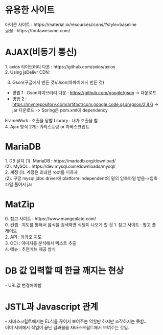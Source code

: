 <h1>유용한 사이트</h1>
아이콘 사이트 : https://material.io/resources/icons/?style=baseline<br>
글꼴 : https://fontawesome.com/

<h1>AJAX(비동기 통신)</h1>
1. axios 라이브러리 다운 : https://github.com/axios/axios<br>
2. Using jsDelivr CDN: <script src="https://cdn.jsdelivr.net/npm/axios/dist/axios.min.js"></script>

3. Gson(구글에서 만든 것)/Json(아파치에서 만든 것)
- 방법 1 : Gson라이브러리 다운 : https://github.com/google/gson -> 다운로드
- 방법 2 : https://mvnrepository.com/artifact/com.google.code.gson/gson/2.8.6 -> jar 다운로드
-> Spring은 pom.xml에 dependency

FrameWork : 호출을 당함
Library : 내가 호출을 함
<br>
4.  Ajax 방식 2개 : 쿼리스트링 or 자바스크립트 

<h1>MariaDB</h1>
1. DB 설치
  (1). MariaDB : https://mariadb.org/download/<br>
  (2). MySQL : https://dev.mysql.com/downloads/mysql/<br>
2. 계정
  (1). 계정은 최대한 root를 피하자<br>
  (2). 구글 mysql jdbc driver에 platform independent의 밑의 압축파일 받음->압축파일 풀어서 jar<br>


<h1>MatZip</h1>
0. 참고 사이트 : https://www.mangoplate.com/<br>
0. 컨셉 : 지도를 통해서 음식을 검색하면 식당이 나오게 할 것
1. 참고 사이트 : 망고 플레이트<br>
2. API : 카카오 지도<br>
3. OCI : 이미지를 분석해서 텍스트 추출<br>
4. 메뉴 : 추천메뉴 제공 방식<br>

<h1>DB 값 입력할 때 한글 깨지는 현상</h1>
- URL값 변경해야함

<h1>JSTL과 Javascript 관계</h1>
-  자바스크립트에서는 EL식을 끊어서 보여주는 역할만 하지만 조작하지는 못함..<br>
이미 서버에서 작업이 끝난 결과물을 자바스크립트에서 보여주는 것임.
